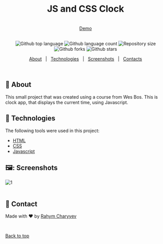 <h1 align="center" id="top">JS and CSS Clock</h1>
&#xa0;
<div align="center">
<a href="https://rahymcharyyev.github.io/JS-and-CSS-Clock/">Demo</a>
</div>
&#xa0;
<p align="center">
  <img alt="Github top language" src="https://img.shields.io/github/languages/top/RahymCharyyev/JS-and-CSS-Clock?color=56BEB8">

  <img alt="Github language count" src="https://img.shields.io/github/languages/count/RahymCharyyev/JS-and-CSS-Clock?color=56BEB8">

  <img alt="Repository size" src="https://img.shields.io/github/repo-size/RahymCharyyev/JS-and-CSS-Clock?color=56BEB8">

  <!-- <img alt="Github issues" src="https://img.shields.io/github/issues/{{YOUR_GITHUB_USERNAME}}/30---whack-a-mole?color=56BEB8" /> -->

  <img alt="Github forks" src="https://img.shields.io/github/forks/RahymCharyyev/JS-and-CSS-Clock?color=56BEB8" />

  <img alt="Github stars" src="https://img.shields.io/github/stars/RahymCharyyev/JS-and-CSS-Clock?color=56BEB8" />
</p>

<!-- Status -->

<!-- <h4 align="center">
	🚧  30   Whack A Mole 🚀 Under construction...  🚧
</h4>

<hr> -->

<p align="center">
  <a href="#dart-about">About</a> &#xa0; | &#xa0; 
  <a href="#rocket-technologies">Technologies</a> &#xa0; | &#xa0;
  <a href="#screenshots">Screenshots</a> &#xa0; | &#xa0;
  <a href="#contacts" target="_blank">Contacts</a>
</p>

<br>

## :dart: About

This small project that was created using a course from Wes Bos. This is clock app, that displays the current time, using Javascript.

## :rocket: Technologies

The following tools were used in this project:

- [HTML](https://developer.mozilla.org/ru/docs/Web/HTML)
- [CSS](https://developer.mozilla.org/ru/docs/Web/CSS/Reference)
- [Javascript](https://developer.mozilla.org/en-US/docs/Web/JavaScript)

## 🖼️: Screenshots

![1](https://github.com/RahymCharyyev/JS-and-CSS-Clock/assets/62890688/da8e750c-a855-421f-9928-0f20b783c5a7)\
&#xa0;

## :memo: Contact

Made with :heart: by <a href="https://github.com/Rahym Charyyev" target="_blank">Rahym Charyyev</a>

&#xa0;

<a href="#top">Back to top</a>






